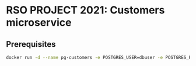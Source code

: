 # RSO PROJECT 2021: Customers microservice

## Prerequisites

```bash
docker run -d --name pg-customers -e POSTGRES_USER=dbuser -e POSTGRES_PASSWORD=postgres -e POSTGRES_DB=customers -p 5432:5432 postgres:13
```
